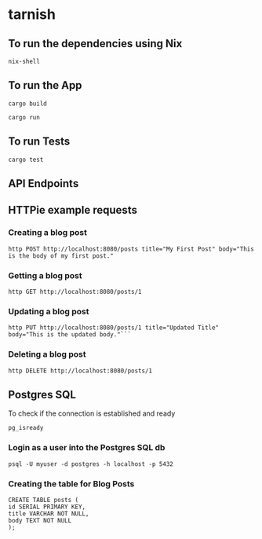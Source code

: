 # tarnish

## To run the dependencies using Nix

```
nix-shell
```

## To run the App

```
cargo build
```

```
cargo run
```

## To run Tests

```
cargo test
```

## API Endpoints


## HTTPie example requests


### Creating a blog post
```
http POST http://localhost:8080/posts title="My First Post" body="This is the body of my first post."
```

### Getting a blog post
```
http GET http://localhost:8080/posts/1
```

### Updating a blog post
```
http PUT http://localhost:8080/posts/1 title="Updated Title" body="This is the updated body."```
```

### Deleting a blog post
```
http DELETE http://localhost:8080/posts/1
```

## Postgres SQL

To check if the connection is established and ready

```
pg_isready
```

### Login as a user into the Postgres SQL db

```
psql -U myuser -d postgres -h localhost -p 5432
```


### Creating the table for Blog Posts
```
CREATE TABLE posts (
id SERIAL PRIMARY KEY,
title VARCHAR NOT NULL,
body TEXT NOT NULL
);
```